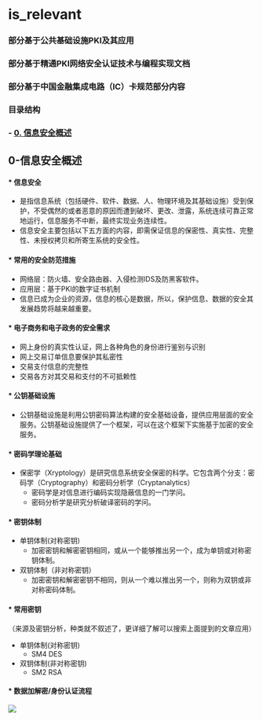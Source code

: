 # is_relevant
### 部分基于公共基础设施PKI及其应用
### 部分基于精通PKI网络安全认证技术与编程实现文档
### 部分基于中国金融集成电路（IC）卡规范部分内容


### 目录结构
### - [0. 信息安全概述](#0-信息安全概述)




## 0-信息安全概述
#### * 信息安全
   * 是指信息系统（包括硬件、软件、数据、人、物理环境及其基础设施）受到保护，不受偶然的或者恶意的原因而遭到破坏、更改、泄露，系统连续可靠正常地运行，信息服务不中断，最终实现业务连续性。
* 信息安全主要包括以下五方面的内容，即需保证信息的保密性、真实性、完整性、未授权拷贝和所寄生系统的安全性。
#### * 常用的安全防范措施
  * 网络层：防火墙、安全路由器、入侵检测IDS及防黑客软件。
  * 应用层：基于PKI的数字证书机制
* 信息已成为企业的资源，信息的核心是数据，所以，保护信息、数据的安全其发展趋势将越来越重要。
#### * 电子商务和电子政务的安全需求
  * 网上身份的真实性认证，网上各种角色的身份进行鉴别与识别
  * 网上交易订单信息要保护其私密性
  * 交易支付信息的完整性
  * 交易各方对其交易和支付的不可抵赖性
#### * 公钥基础设施
  * 公钥基础设施是利用公钥密码算法构建的安全基础设备，提供应用层面的安全服务。公钥基础设施提供了一个框架，可以在这个框架下实施基于加密的安全服务。
#### * 密码学理论基础
  * 保密学（Xryptology）是研究信息系统安全保密的科学。它包含两个分支：密码学（Cryptography）和密码分析学（Cryptanalytics）
	   * 密码学是对信息进行编码实现隐蔽信息的一门学问。
	   * 密码分析学是研究分析破译密码的学问。
#### * 密钥体制
  * 单钥体制(对称密钥)
    * 加密密钥和解密密钥相同，或从一个能够推出另一个，成为单钥或对称密钥体制。
  * 双钥体制（非对称密钥）
    * 加密密钥和解密密钥不相同，则从一个难以推出另一个，则称为双钥或非对称密码体制。
#### * 常用密钥
（来源及密钥分析，种类就不叙述了，更详细了解可以搜索上面提到的文章应用）
  * 单钥体制(对称密钥)
    * SM4 DES 
  * 双钥体制(非对称密钥)
    * SM2 RSA
    
#### * 数据加解密/身份认证流程
![](https://rainron.github.io/JAVA-LINUX-IS/img/is/endeypt.png)




